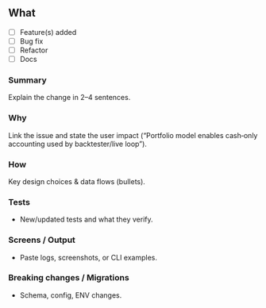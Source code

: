 ## What
- [ ] Feature(s) added
- [ ] Bug fix
- [ ] Refactor
- [ ] Docs

### Summary
Explain the change in 2–4 sentences.

### Why
Link the issue and state the user impact (“Portfolio model enables cash‑only accounting used by backtester/live loop”).

### How
Key design choices & data flows (bullets).

### Tests
- New/updated tests and what they verify.

### Screens / Output
- Paste logs, screenshots, or CLI examples.

### Breaking changes / Migrations
- Schema, config, ENV changes.

